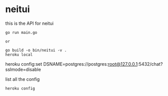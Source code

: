 # neitui
this is the API for neitui

```
go run main.go

or

go build -o bin/neitui -v .
heroku local
```

heroku config:set DSNAME=postgres://postgres:root@127.0.0.1:5432/chat?sslmode=disable

list all the config
```shell script
heroku config
```
